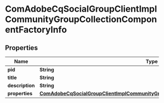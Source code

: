 

# ComAdobeCqSocialGroupClientImplCommunityGroupCollectionComponentFactoryInfo

## Properties

Name | Type | Description | Notes
------------ | ------------- | ------------- | -------------
**pid** | **String** |  |  [optional]
**title** | **String** |  |  [optional]
**description** | **String** |  |  [optional]
**properties** | [**ComAdobeCqSocialGroupClientImplCommunityGroupCollectionComponentFactoryProperties**](ComAdobeCqSocialGroupClientImplCommunityGroupCollectionComponentFactoryProperties.md) |  |  [optional]



